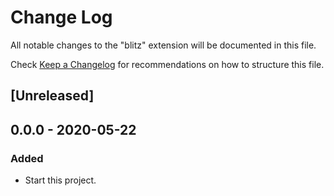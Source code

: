 # Change Log

All notable changes to the "blitz" extension will be documented in this file.

Check [Keep a Changelog](http://keepachangelog.com/) for recommendations on how to structure this file.

## [Unreleased]

## 0.0.0 - 2020-05-22

### Added

- Start this project.
